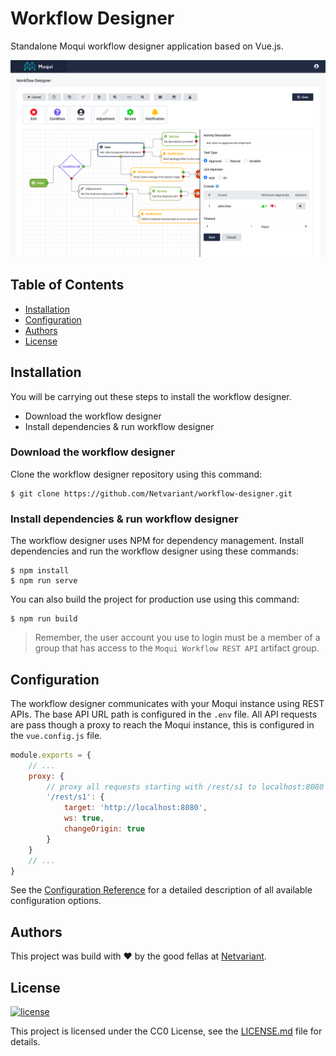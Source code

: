# Workflow Designer

Standalone Moqui workflow designer application based on Vue.js.

![](screenshot.png)

## Table of Contents

- [Installation](#installation)
- [Configuration](#configuration)
- [Authors](#authors)
- [License](#license)

## Installation

You will be carrying out these steps to install the workflow designer.

* Download the workflow designer
* Install dependencies & run workflow designer

### Download the workflow designer

Clone the workflow designer repository using this command:

```shell
$ git clone https://github.com/Netvariant/workflow-designer.git
```

### Install dependencies & run workflow designer

The workflow designer uses NPM for dependency management. Install dependencies and run the workflow designer using these commands:

```shell
$ npm install
$ npm run serve
```

You can also build the project for production use using this command:

```shell
$ npm run build
```

> Remember, the user account you use to login must be a member of a group that has access to the `Moqui Workflow REST API` artifact group.

## Configuration

The workflow designer communicates with your Moqui instance using REST APIs.
The base API URL path is configured in the `.env` file.
All API requests are pass though a proxy to reach the Moqui instance, this is configured in the `vue.config.js` file.

```javascript
module.exports = {
    // ...
    proxy: {
        // proxy all requests starting with /rest/s1 to localhost:8080
        '/rest/s1': {
            target: 'http://localhost:8080',
            ws: true,
            changeOrigin: true
        }
    }
    // ...
}
```

See the [Configuration Reference](https://cli.vuejs.org/config/) for a detailed description of all available configuration options.

## Authors

This project was build with :heart: by the good fellas at [Netvariant](https://www.netvariant.com).

## License

[![license](http://img.shields.io/badge/license-CC0%201.0%20Universal-blue.svg)](https://github.com/Netvariant/moqui-workflow/blob/master/LICENSE.md)

This project is licensed under the CC0 License, see the [LICENSE.md](LICENSE.md) file for details.
